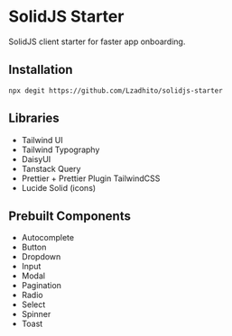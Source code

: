 # SolidJS Starter

SolidJS client starter for faster app onboarding.

## Installation

```console
npx degit https://github.com/Lzadhito/solidjs-starter
```

## Libraries

- Tailwind UI
- Tailwind Typography
- DaisyUI
- Tanstack Query
- Prettier + Prettier Plugin TailwindCSS
- Lucide Solid (icons)

## Prebuilt Components

- Autocomplete
- Button
- Dropdown
- Input
- Modal
- Pagination
- Radio
- Select
- Spinner
- Toast
